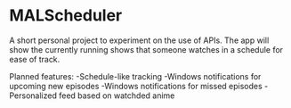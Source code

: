 # MALScheduler
A short personal project to experiment on the use of APIs. The app will show the currently running shows that someone watches in a schedule for ease of track.

Planned features:
-Schedule-like tracking
-Windows notifications for upcoming new episodes
-Windows notifications for missed episodes
-Personalized feed based on watchded anime
